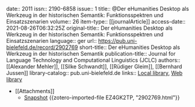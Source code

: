 date:: 2011
issn:: 2190-6858
issue:: 1
title:: @Der eHumanities Desktop als Werkzeug in der historischen Semantik: Funktionsspektren und Einsatzszenarien
volume:: 26
item-type:: [[journalArticle]]
access-date:: 2021-08-26T06:32:25Z
original-title:: Der eHumanities Desktop als Werkzeug in der historischen Semantik: Funktionsspektren und Einsatzszenarien
language:: ger
url:: https://pub.uni-bielefeld.de/record/2902769
short-title:: Der eHumanities Desktop als Werkzeug in der historischen Semantik
publication-title:: Journal for Language Technology and Computational Linguistics (JCLC)
authors:: [[Alexander Mehler]], [[Silke Schwandt]], [[Rüdiger Gleim]], [[Bernhard Jussen]]
library-catalog:: pub.uni-bielefeld.de
links:: [Local library](zotero://select/groups/2386895/items/XZTK959H), [Web library](https://www.zotero.org/groups/2386895/items/XZTK959H)

- [[Attachments]]
	- [Snapshot](https://pub.uni-bielefeld.de/record/2902769) {{zotero-imported-file EZ4GK2TP, "2902769.html"}}